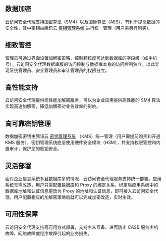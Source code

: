 ## 数据加密
云访问安全代理支持国密算法（SM4）以及国际算法（AES），有利于提高数据的安全性，其中密钥由腾讯云 [密钥管理系统](https://cloud.tencent.com/product/kms) 进行统一管理（用户需另行购买）。
## 细致管控
管理员可通过界面设置加解密策略，控制颗粒度可达到数据库的字段级（如手机号）。云访问安全代理数据库版的访问控制与数据库本身的访问控制独立，以此实现系统管理员、安全管理员和审计管理员的权限分立。
## 高性能支持
云访问安全代理提供高性能加解密服务，可以为企业应用提供高性能的 SM4 算法实现高速加解密，降低加解密对业务效率的影响。
## 高可靠密钥管理
数据加密密钥由腾讯云 [密钥管理系统](https://cloud.tencent.com/product/kms) （KMS）统一管理（用户需提前购买和开通 KMS 服务），密钥管理系统底层使用硬件安全模块（HSM），并支持权限管控和内置审计，保护您的密钥安全。
## 灵活部署
面对企业信息系统多且数据库多的情况，云访问安全代理服务支持统一部署。应用系统无需改造，用户只需配置数据库和 Proxy 的绑定关系，绑定后应用系统中的数据库地址和认证信息更改为 Proxy 的地址和认证信息，即可接入云访问安全代理。用户配置相应的加解密策略后就可以完成加密改造，实时生效。
## 可用性保障
云访问安全代理支持高可用方式部署，支持主从互备，进而防止 CASB 服务主机故障、网络故障或程序故障引起的业务损失。
